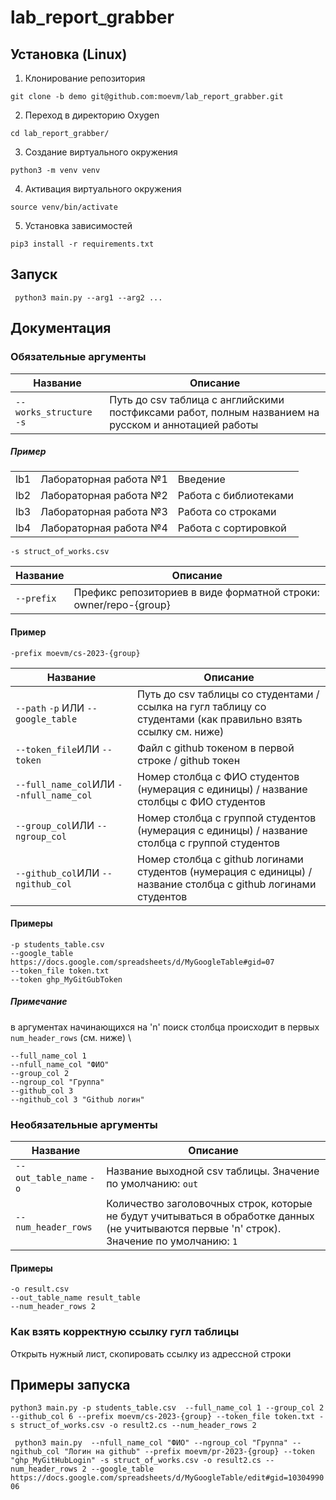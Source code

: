 
# lab_report_grabber
## Установка (Linux)
1. Клонирование репозитория 

```git clone -b demo git@github.com:moevm/lab_report_grabber.git```

2. Переход в директорию Oxygen

```cd lab_report_grabber/```

3. Создание виртуального окружения

```python3 -m venv venv```

4. Активация виртуального окружения

```source venv/bin/activate```

5. Установка зависимостей

```pip3 install -r requirements.txt```

## Запуск
``` python3 main.py --arg1 --arg2 ...``` 
## Документация
### Обязательные аргументы
| Название | Описание                                                     |
|----------|--------------------------------------------------------------|
| `--works_structure` `-s`   | Путь до сsv таблица с английскими постфиксами работ, полным названием на русском и аннотацией работы          |
##### Пример
|  |  ||
|--|--|--|
|lb1|Лабораторная работа №1|Введение|
|lb2|Лабораторная работа №2|Работа с библиотеками|
|lb3|Лабораторная работа №3|Работа со строками|
|lb4|Лабораторная работа №4|Работа с сортировкой|
`-s struct_of_works.csv`
<br/>

| Название | Описание                                                     |
|----------|--------------------------------------------------------------|
| `--prefix`   | Префикс репозиториев в виде форматной строки: owner/repo-{group}|
#### Пример
`-prefix moevm/cs-2023-{group}`
<br/>

| Название | Описание                                                     |
|----------|--------------------------------------------------------------|
| `--path` `-p` ИЛИ `--google_table`  | Путь до csv таблицы со студентами / ссылка на гугл таблицу со студентами (как правильно взять ссылку см. ниже)|
|`--token_file`ИЛИ `--token`| Файл с github токеном в первой строке / github токен 
|`--full_name_col`ИЛИ `--nfull_name_col`| Номер столбца с ФИО студентов (нумерация с единицы) / название столбцы с ФИО студентов|
|`--group_col`ИЛИ `--ngroup_col`| Номер столбца с группой студентов (нумерация с единицы) / название столбца с группой студентов|
|`--github_col`ИЛИ `--ngithub_col`| Номер столбца с github логинами студентов (нумерация с единицы) / название столбца с github логинами студентов|студентов|
#### Примеры
`-p students_table.csv`\
 `--google_table https://docs.google.com/spreadsheets/d/MyGoogleTable#gid=07` \
 `--token_file token.txt` \
 `--token ghp_MyGitGubToken`
 ##### Примечание
 в аргументах начинающихся на 'n' поиск столбца происходит в первых `num_header_rows` (см. ниже) \
 
 `--full_name_col 1`\
 `--nfull_name_col "ФИО"`\
 `--group_col 2`\
 `--ngroup_col "Группа"`\
 `--github_col 3`\
 `--ngithub_col 3 "Github логин"`

### Необязательные аргументы
| Название | Описание                                                     |
|----------|--------------------------------------------------------------|
| `--out_table_name` `-o`  | Название выходной csv таблицы. Значение по умолчанию: `out`|
| `--num_header_rows` | Количество заголовочных строк, которые не будут учитываться в обработке данных (не учитываются первые 'n' строк). Значение по умолчанию: `1`|
#### Примеры
`-o result.csv`\
`--out_table_name result_table` \
`--num_header_rows 2`
### Как взять корректную ссылку гугл таблицы
Открыть нужный лист, скопировать ссылку из адрессной строки

## Примеры запуска
```python3 main.py -p students_table.csv  --full_name_col 1 --group_col 2 --github_col 6 --prefix moevm/cs-2023-{group} --token_file token.txt -s struct_of_works.csv -o result2.cs --num_header_rows 2```

``` python3 main.py  --nfull_name_col "ФИО" --ngroup_col "Группа" --ngithub_col "Логин на github" --prefix moevm/pr-2023-{group} --token "ghp_MyGitHubLogin" -s struct_of_works.csv -o result2.cs --num_header_rows 2 --google_table https://docs.google.com/spreadsheets/d/MyGoogleTable/edit#gid=1030499006```
